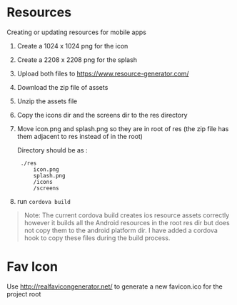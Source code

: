# Resources

Creating or updating resources for mobile apps

1. Create a 1024 x 1024 png for the icon
2. Create a 2208 x 2208 png for the splash
3. Upload both files to <https://www.resource-generator.com/>
4. Download the zip file of assets
5. Unzip the assets file
6. Copy the icons dir and the screens dir to the res directory
7. Move icon.png and splash.png so they are in root of res (the zip file has them adjacent to res instead of in the root)

    Directory should be as :

        ./res  
            icon.png  
            splash.png  
            /icons  
            /screens  

8. run `cordova build`

>Note: The current cordova build creates ios resource assets correctly however it builds all the Android resources in the root res dir but does not copy them to the android platform dir. I have added a cordova hook to copy these files during the build process.

# Fav Icon

Use <http://realfavicongenerator.net/>
to generate a new favicon.ico for the project root
